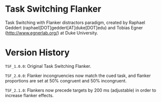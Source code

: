 # Task Switching Flanker
 
 Task Switching with Flanker distractors paradigm, created by Raphael Geddert (raphael[DOT]geddert[AT]duke[DOT]edu) and Tobias Egner (http://www.egnerlab.org/) at Duke University.
 
# Version History

`TSF_1.0.0`: Original Task Switching Flanker.

`TSF_2.0.0`: Flanker incongruencies now match the cued task, and flanker proportions are set at 50% congruent and 50% incongruent.

`TSF_2.1.0`: Flankers now precede targets by 200 ms (adjustable) in order to increase flanker effects.
